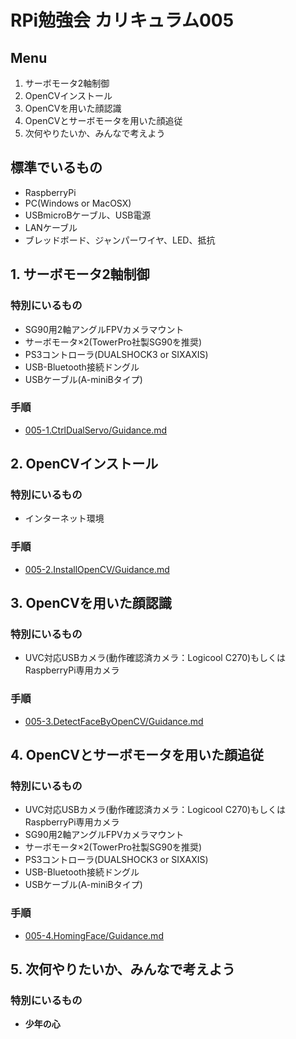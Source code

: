 # RPi勉強会 カリキュラム005
## Menu
1. サーボモータ2軸制御
2. OpenCVインストール
3. OpenCVを用いた顔認識
4. OpenCVとサーボモータを用いた顔追従
5. 次何やりたいか、みんなで考えよう

## 標準でいるもの
* RaspberryPi
* PC(Windows or MacOSX)
* USBmicroBケーブル、USB電源
* LANケーブル
* ブレッドボード、ジャンパーワイヤ、LED、抵抗

## 1. サーボモータ2軸制御
### 特別にいるもの
* SG90用2軸アングルFPVカメラマウント
* サーボモータ×2(TowerPro社製SG90を推奨)
* PS3コントローラ(DUALSHOCK3 or SIXAXIS)
* USB-Bluetooth接続ドングル
* USBケーブル(A-miniBタイプ)

### 手順  
* [005-1.CtrlDualServo/Guidance.md](https://github.com/IsaoNakamura/StudyRPi/blob/master/Doc/StudyMenu/005-1.CtrlDualServo/Guidance.md)

## 2. OpenCVインストール
### 特別にいるもの
* インターネット環境

### 手順  
* [005-2.InstallOpenCV/Guidance.md](https://github.com/IsaoNakamura/StudyRPi/blob/master/Doc/StudyMenu/005-2.InstallOpenCV/Guidance.md)

## 3. OpenCVを用いた顔認識
### 特別にいるもの
* UVC対応USBカメラ(動作確認済カメラ：Logicool C270)もしくはRaspberryPi専用カメラ

### 手順  
* [005-3.DetectFaceByOpenCV/Guidance.md](https://github.com/IsaoNakamura/StudyRPi/blob/master/Doc/StudyMenu/005-3.DetectFaceByOpenCV/Guidance.md)

## 4. OpenCVとサーボモータを用いた顔追従
### 特別にいるもの
* UVC対応USBカメラ(動作確認済カメラ：Logicool C270)もしくはRaspberryPi専用カメラ
* SG90用2軸アングルFPVカメラマウント
* サーボモータ×2(TowerPro社製SG90を推奨)
* PS3コントローラ(DUALSHOCK3 or SIXAXIS)
* USB-Bluetooth接続ドングル
* USBケーブル(A-miniBタイプ)

### 手順  
* [005-4.HomingFace/Guidance.md](https://github.com/IsaoNakamura/StudyRPi/blob/master/Doc/StudyMenu/005-4.HomingFace/Guidance.md)

## 5. 次何やりたいか、みんなで考えよう
### 特別にいるもの
* __少年の心__
